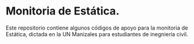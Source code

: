 # Monitoria de Estática.

Este repositorio contiene algunos códigos de apoyo para la monitoria de Estática, dictada en la UN Manizales para estudiantes de inegniería civil. 